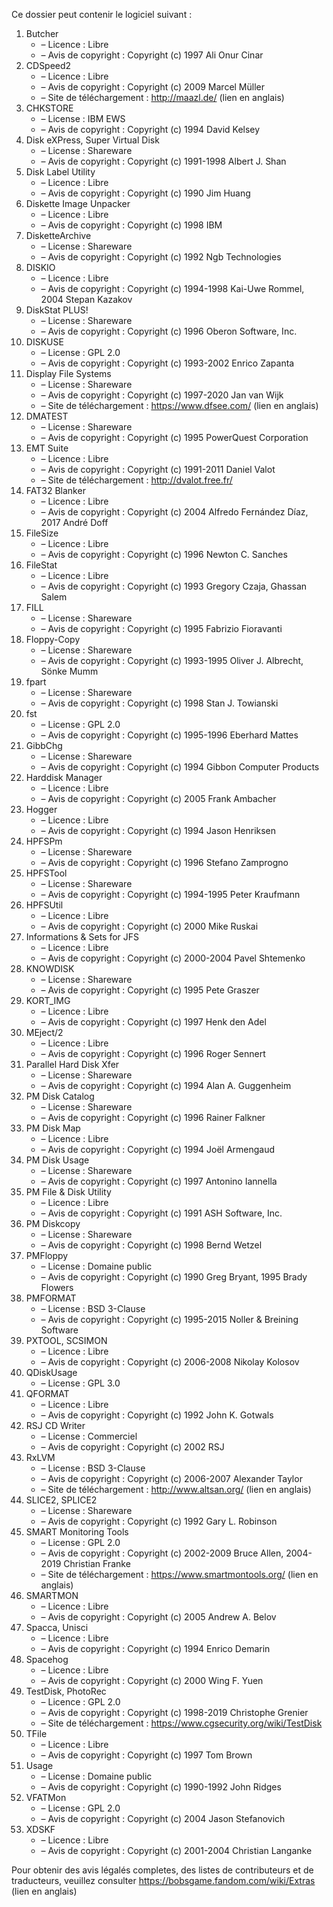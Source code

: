 ﻿Ce dossier peut contenir le logiciel suivant :

1. Butcher
   - – Licence : Libre
   - – Avis de copyright : Copyright (c) 1997 Ali Onur Cinar
2. CDSpeed2
   - – Licence : Libre
   - – Avis de copyright : Copyright (c) 2009 Marcel Müller
   - – Site de téléchargement : http://maazl.de/ (lien en anglais)
3. CHKSTORE
   - – License : IBM EWS
   - – Avis de copyright : Copyright (c) 1994 David Kelsey
4. Disk eXPress, Super Virtual Disk
   - – License : Shareware
   - – Avis de copyright : Copyright (c) 1991-1998 Albert J. Shan
5. Disk Label Utility
   - – Licence : Libre
   - – Avis de copyright : Copyright (c) 1990 Jim Huang
6. Diskette Image Unpacker
   - – Licence : Libre
   - – Avis de copyright : Copyright (c) 1998 IBM
7. DisketteArchive
   - – License : Shareware
   - – Avis de copyright : Copyright (c) 1992 Ngb Technologies
8. DISKIO
   - – Licence : Libre
   - – Avis de copyright : Copyright (c) 1994-1998 Kai-Uwe Rommel, 2004 Stepan Kazakov
9. DiskStat PLUS!
   - – License : Shareware
   - – Avis de copyright : Copyright (c) 1996 Oberon Software, Inc.
10. DISKUSE
    - – License : GPL 2.0
    - – Avis de copyright : Copyright (c) 1993-2002 Enrico Zapanta
11. Display File Systems
    - – License : Shareware
    - – Avis de copyright : Copyright (c) 1997-2020 Jan van Wijk
    - – Site de téléchargement : https://www.dfsee.com/ (lien en anglais)
12. DMATEST
    - – License : Shareware
    - – Avis de copyright : Copyright (c) 1995 PowerQuest Corporation
13. EMT Suite
    - – Licence : Libre
    - – Avis de copyright : Copyright (c) 1991-2011 Daniel Valot
    - – Site de téléchargement : http://dvalot.free.fr/
14. FAT32 Blanker
    - – Licence : Libre
    - – Avis de copyright : Copyright (c) 2004 Alfredo Fernández Díaz, 2017 André Doff
15. FileSize
    - – Licence : Libre
    - – Avis de copyright : Copyright (c) 1996 Newton C. Sanches
16. FileStat
    - – Licence : Libre
    - – Avis de copyright : Copyright (c) 1993 Gregory Czaja, Ghassan Salem
17. FILL
    - – License : Shareware
    - – Avis de copyright : Copyright (c) 1995 Fabrizio Fioravanti
18. Floppy-Copy
    - – License : Shareware
    - – Avis de copyright : Copyright (c) 1993-1995 Oliver J. Albrecht, Sönke Mumm
19. fpart
    - – License : Shareware
    - – Avis de copyright : Copyright (c) 1998 Stan J. Towianski
20. fst
    - – License : GPL 2.0
    - – Avis de copyright : Copyright (c) 1995-1996 Eberhard Mattes
21. GibbChg
    - – License : Shareware
    - – Avis de copyright : Copyright (c) 1994 Gibbon Computer Products
22. Harddisk Manager
    - – Licence : Libre
    - – Avis de copyright : Copyright (c) 2005 Frank Ambacher
23. Hogger
    - – Licence : Libre
    - – Avis de copyright : Copyright (c) 1994 Jason Henriksen
24. HPFSPm
    - – License : Shareware
    - – Avis de copyright : Copyright (c) 1996 Stefano Zamprogno
25. HPFSTool
    - – License : Shareware
    - – Avis de copyright : Copyright (c) 1994-1995 Peter Kraufmann
26. HPFSUtil
    - – Licence : Libre
    - – Avis de copyright : Copyright (c) 2000 Mike Ruskai
27. Informations & Sets for JFS
    - – Licence : Libre
    - – Avis de copyright : Copyright (c) 2000-2004 Pavel Shtemenko
28. KNOWDISK
    - – License : Shareware
    - – Avis de copyright : Copyright (c) 1995 Pete Graszer
29. KORT_IMG
    - – Licence : Libre
    - – Avis de copyright : Copyright (c) 1997 Henk den Adel
30. MEject/2
    - – Licence : Libre
    - – Avis de copyright : Copyright (c) 1996 Roger Sennert
31. Parallel Hard Disk Xfer
    - – License : Shareware
    - – Avis de copyright : Copyright (c) 1994 Alan A. Guggenheim
32. PM Disk Catalog
    - – License : Shareware
    - – Avis de copyright : Copyright (c) 1996 Rainer Falkner
33. PM Disk Map
    - – Licence : Libre
    - – Avis de copyright : Copyright (c) 1994 Joël Armengaud
34. PM Disk Usage
    - – License : Shareware
    - – Avis de copyright : Copyright (c) 1997 Antonino Iannella
35. PM File & Disk Utility
    - – Licence : Libre
    - – Avis de copyright : Copyright (c) 1991 ASH Software, Inc.
36. PM Diskcopy
    - – License : Shareware
    - – Avis de copyright : Copyright (c) 1998 Bernd Wetzel
37. PMFloppy
    - – License : Domaine public
    - – Avis de copyright : Copyright (c) 1990 Greg Bryant, 1995 Brady Flowers
38. PMFORMAT
    - – License : BSD 3-Clause
    - – Avis de copyright : Copyright (c) 1995-2015 Noller & Breining Software
39. PXTOOL, SCSIMON
    - – Licence : Libre
    - – Avis de copyright : Copyright (c) 2006-2008 Nikolay Kolosov
40. QDiskUsage
    - – License : GPL 3.0
41. QFORMAT
    - – Licence : Libre
    - – Avis de copyright : Copyright (c) 1992 John K. Gotwals
42. RSJ CD Writer
    - – License : Commerciel
    - – Avis de copyright : Copyright (c) 2002 RSJ
43. RxLVM
    - – License : BSD 3-Clause
    - – Avis de copyright : Copyright (c) 2006-2007 Alexander Taylor
    - – Site de téléchargement : http://www.altsan.org/ (lien en anglais)
44. SLICE2, SPLICE2
    - – License : Shareware
    - – Avis de copyright : Copyright (c) 1992 Gary L. Robinson
45. SMART Monitoring Tools
    - – License : GPL 2.0
    - – Avis de copyright : Copyright (c) 2002-2009 Bruce Allen, 2004-2019 Christian Franke
    - – Site de téléchargement : https://www.smartmontools.org/ (lien en anglais)
46. SMARTMON
    - – Licence : Libre
    - – Avis de copyright : Copyright (c) 2005 Andrew A. Belov
47. Spacca, Unisci
    - – Licence : Libre
    - – Avis de copyright : Copyright (c) 1994 Enrico Demarin
48. Spacehog
    - – Licence : Libre
    - – Avis de copyright : Copyright (c) 2000 Wing F. Yuen
49. TestDisk, PhotoRec
    - – Licence : GPL 2.0
    - – Avis de copyright : Copyright (c) 1998-2019 Christophe Grenier
    - – Site de téléchargement : https://www.cgsecurity.org/wiki/TestDisk
50. TFile
    - – Licence : Libre
    - – Avis de copyright : Copyright (c) 1997 Tom Brown
51. Usage
    - – License : Domaine public
    - – Avis de copyright : Copyright (c) 1990-1992 John Ridges
52. VFATMon
    - – License : GPL 2.0
    - – Avis de copyright : Copyright (c) 2004 Jason Stefanovich
53. XDSKF
    - – Licence : Libre
    - – Avis de copyright : Copyright (c) 2001-2004 Christian Langanke

Pour obtenir des avis légalés completes, des listes de contributeurs et de traducteurs, veuillez consulter https://bobsgame.fandom.com/wiki/Extras (lien en anglais)
